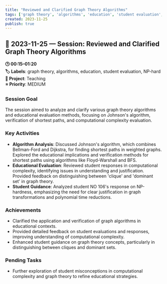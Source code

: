 ```yaml
---
title: "Reviewed and Clarified Graph Theory Algorithms"
tags: ['graph theory', 'algorithms', 'education', 'student evaluation', 'NP-hard']
created: 2023-11-25
publish: true
---
```


## 📅 2023-11-25 — Session: Reviewed and Clarified Graph Theory Algorithms

**🕒 00:15–01:20**  
**🏷️ Labels**: graph theory, algorithms, education, student evaluation, NP-hard  
**📂 Project**: Teaching  
**⭐ Priority**: MEDIUM  


### Session Goal
The session aimed to analyze and clarify various graph theory algorithms and educational evaluation methods, focusing on Johnson's algorithm, verification of shortest paths, and computational complexity evaluation.

### Key Activities
- **Algorithm Analysis**: Discussed Johnson's algorithm, which combines Bellman-Ford and Dijkstra, for finding shortest paths in weighted graphs. Explored the educational implications and verification methods for shortest paths using algorithms like Floyd-Warshall and BFS.
- **Educational Evaluation**: Reviewed student responses in computational complexity, identifying issues in understanding and justification. Provided feedback on distinguishing between 'clique' and 'dominant set' in graph theory.
- **Student Guidance**: Analyzed student NO 106's response on NP-hardness, emphasizing the need for clear justification in graph transformations and polynomial time reductions.

### Achievements
- Clarified the application and verification of graph algorithms in educational contexts.
- Provided detailed feedback on student evaluations and responses, improving understanding of computational complexity.
- Enhanced student guidance on graph theory concepts, particularly in distinguishing between cliques and dominant sets.

### Pending Tasks
- Further exploration of student misconceptions in computational complexity and graph theory to refine educational strategies.
